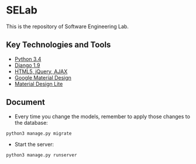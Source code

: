 # SELab
This is the repository of Software Engineering Lab.

## Key Technologies and Tools
* [Python 3.4](https://www.python.org/)
* [Django 1.9](https://www.djangoproject.com/)
* [HTML5, jQuery, AJAX](http://www.w3school.com.cn/)
* [Google Material Design](https://www.google.com/design/spec/material-design/introduction.html)
* [Material Design Lite](https://getmdl.io/)


## Document
* Every time you change the models, remember to apply those changes to the database:
```
python3 manage.py migrate
```

* Start the server:
```
python3 manage.py runserver
```

